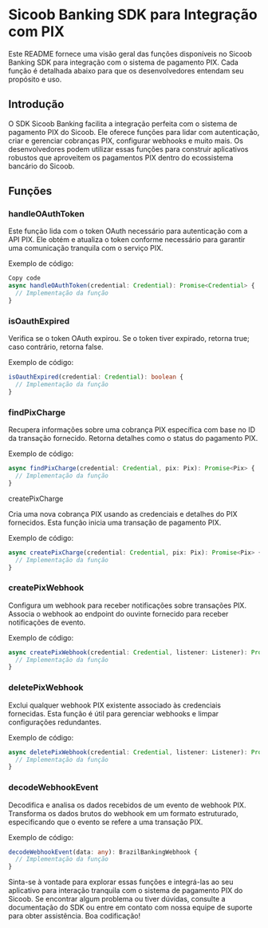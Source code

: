 # Sicoob Banking SDK para Integração com PIX

Este README fornece uma visão geral das funções disponíveis no Sicoob Banking SDK para integração com o sistema de pagamento PIX. Cada função é detalhada abaixo para que os desenvolvedores entendam seu propósito e uso.

## Introdução
O SDK Sicoob Banking facilita a integração perfeita com o sistema de pagamento PIX do Sicoob. Ele oferece funções para lidar com autenticação, criar e gerenciar cobranças PIX, configurar webhooks e muito mais. Os desenvolvedores podem utilizar essas funções para construir aplicativos robustos que aproveitem os pagamentos PIX dentro do ecossistema bancário do Sicoob.

## Funções
### handleOAuthToken

Este função lida com o token OAuth necessário para autenticação com a API PIX. Ele obtém e atualiza o token conforme necessário para garantir uma comunicação tranquila com o serviço PIX.

Exemplo de código:

```typescript
Copy code
async handleOAuthToken(credential: Credential): Promise<Credential> {
  // Implementação da função
}
```
### isOauthExpired

Verifica se o token OAuth expirou. Se o token tiver expirado, retorna true; caso contrário, retorna false.

Exemplo de código:

```typescript
isOauthExpired(credential: Credential): boolean {
  // Implementação da função
}
```
### findPixCharge

Recupera informações sobre uma cobrança PIX específica com base no ID da transação fornecido. Retorna detalhes como o status do pagamento PIX.

Exemplo de código:

```typescript
async findPixCharge(credential: Credential, pix: Pix): Promise<Pix> {
  // Implementação da função
}
```
createPixCharge

Cria uma nova cobrança PIX usando as credenciais e detalhes do PIX fornecidos. Esta função inicia uma transação de pagamento PIX.

Exemplo de código:

```typescript
async createPixCharge(credential: Credential, pix: Pix): Promise<Pix> {
  // Implementação da função
}
```
### createPixWebhook

Configura um webhook para receber notificações sobre transações PIX. Associa o webhook ao endpoint do ouvinte fornecido para receber notificações de evento.

Exemplo de código:

```typescript
async createPixWebhook(credential: Credential, listener: Listener): Promise<any> {
  // Implementação da função
}
```
### deletePixWebhook

Exclui qualquer webhook PIX existente associado às credenciais fornecidas. Esta função é útil para gerenciar webhooks e limpar configurações redundantes.

Exemplo de código:

```typescript
async deletePixWebhook(credential: Credential, listener: Listener): Promise<any> {
  // Implementação da função
}
```
### decodeWebhookEvent

Decodifica e analisa os dados recebidos de um evento de webhook PIX. Transforma os dados brutos do webhook em um formato estruturado, especificando que o evento se refere a uma transação PIX.

Exemplo de código:

```typescript
decodeWebhookEvent(data: any): BrazilBankingWebhook {
  // Implementação da função
}
```

Sinta-se à vontade para explorar essas funções e integrá-las ao seu aplicativo para interação tranquila com o sistema de pagamento PIX do Sicoob. Se encontrar algum problema ou tiver dúvidas, consulte a documentação do SDK ou entre em contato com nossa equipe de suporte para obter assistência. Boa codificação!

